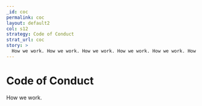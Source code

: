 ```yaml
---
_id: coc
permalink: coc
layout: default2
col: s12
strategy: Code of Conduct
strat_url: coc
story: >
  How we work. How we work. How we work. How we work. How we work. How we work. How we work. How we work. How we work. How we work. How we work. How we work. How we work. How we work. How we work. How we work. How we work. How we work. How we work. How we work. How we work.
---
```


# Code of Conduct

How we work.